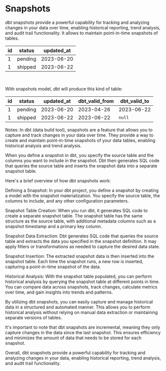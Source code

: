 <!-- .slide -->

# Snapshots

_dbt_ snapshots provide a powerful capability for tracking and analyzing changes in your data over time, enabling
historical reporting, trend analysis, and audit trail functionality. It allows to maintain point-in-time snapshots of
tables.

<div>

| id | status  | updated_at |
|----|---------|------------|
| 1  | pending | 2023-06-20 |
| 1  | shipped | 2023-06-22 |

</div>
<!-- .element: class="w-800 center" -->

<br/>

With snapshots model, _dbt_ will produce this kind of table:
<!-- .element: class="full-width" -->

<div>

| id | status  | updated_at | dbt_valid_from | dbt_valid_to |
|----|---------|------------|----------------|--------------|
| 1  | pending | 2023-06-20 | 2023-04-26     | 2023-06-22   |
| 1  | shipped | 2023-06-22 | 2023-06-22     | `null`       |

</div>

<!-- .element: class="w-500" -->


Notes:
In dbt (data build tool), snapshots are a feature that allows you to capture and track changes in your data over time.
They provide a way to create and maintain point-in-time snapshots of your data tables, enabling historical analysis and
trend analysis.

When you define a snapshot in dbt, you specify the source table and the columns you want to include in the snapshot. Dbt
then generates SQL code that queries the source table and inserts the snapshot data into a separate snapshot table.

Here's a brief overview of how dbt snapshots work:

Defining a Snapshot: In your dbt project, you define a snapshot by creating a model with the snapshot materialization.
You specify the source table, the columns to include, and any other configuration parameters.

Snapshot Table Creation: When you run dbt, it generates SQL code to create a separate snapshot table. The snapshot table
has the same structure as the source table, with additional metadata columns such as a snapshot timestamp and a primary
key column.

Snapshot Data Extraction: Dbt generates SQL code that queries the source table and extracts the data you specified in
the snapshot definition. It may apply filters or transformations as needed to capture the desired data state.

Snapshot Insertion: The extracted snapshot data is then inserted into the snapshot table. Each time the snapshot runs, a
new row is inserted, capturing a point-in-time snapshot of the data.

Historical Analysis: With the snapshot table populated, you can perform historical analysis by querying the snapshot
table at different points in time. You can compare data across snapshots, track changes, calculate metrics over time,
and gain insights into trends and patterns.

By utilizing dbt snapshots, you can easily capture and manage historical data in a structured and automated manner. This
allows you to perform historical analysis without relying on manual data extraction or maintaining separate versions of
tables.

It's important to note that dbt snapshots are incremental, meaning they only capture changes in the data since the last
snapshot. This ensures efficiency and minimizes the amount of data that needs to be stored for each snapshot.

Overall, dbt snapshots provide a powerful capability for tracking and analyzing changes in your data, enabling
historical reporting, trend analysis, and audit trail functionality.
